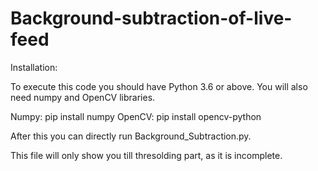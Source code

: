 # Background-subtraction-of-live-feed

Installation:

To execute this code you should have Python 3.6 or above.
You will also need numpy and OpenCV libraries.

Numpy: pip install numpy
OpenCV: pip install opencv-python

After this you can directly run Background_Subtraction.py.

This file will only show you till thresolding part, as it is incomplete.
